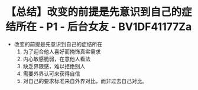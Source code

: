 # 【总结】改变的前提是先意识到自己的症结所在 - P1 - 后台女友 - BV1DF41177Za

-   改变的前提是先意识到自己的症结所在
    1.  为了迎合他人喜好而掩饰真实需求
    2.  内心敏感脆弱，在意他人看法
    3.  缺乏界限感，难以拒绝别人
    4.  需要外界认可来获得自信
    5.  对自己的要求标准来自外界对比，而非过去自己对比。